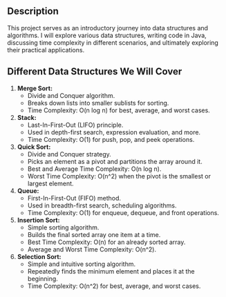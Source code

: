 <h2>Description</h2>
<p>This project serves as an introductory journey into data structures and algorithms. I will explore various data structures, writing code in Java, discussing time complexity in different scenarios, and ultimately exploring their practical applications.</p>

<h2>Different Data Structures We Will Cover</h2>
<ol>
  <li>
    <strong>Merge Sort:</strong>
    <ul>
      <li>Divide and Conquer algorithm.</li>
      <li>Breaks down lists into smaller sublists for sorting.</li>
      <li>Time Complexity: O(n log n) for best, average, and worst cases.</li>
    </ul>
  </li>
  <li>
    <strong>Stack:</strong>
    <ul>
      <li>Last-In-First-Out (LIFO) principle.</li>
      <li>Used in depth-first search, expression evaluation, and more.</li>
      <li>Time Complexity: O(1) for push, pop, and peek operations.</li>
    </ul>
  </li>
  <li>
    <strong>Quick Sort:</strong>
    <ul>
      <li>Divide and Conquer strategy.</li>
      <li>Picks an element as a pivot and partitions the array around it.</li>
      <li>Best and Average Time Complexity: O(n log n).</li>
      <li>Worst Time Complexity: O(n^2) when the pivot is the smallest or largest element.</li>
    </ul>
  </li>
  <li>
    <strong>Queue:</strong>
    <ul>
      <li>First-In-First-Out (FIFO) method.</li>
      <li>Used in breadth-first search, scheduling algorithms.</li>
      <li>Time Complexity: O(1) for enqueue, dequeue, and front operations.</li>
    </ul>
  </li>
  <li>
    <strong>Insertion Sort:</strong>
    <ul>
      <li>Simple sorting algorithm.</li>
      <li>Builds the final sorted array one item at a time.</li>
      <li>Best Time Complexity: O(n) for an already sorted array.</li>
      <li>Average and Worst Time Complexity: O(n^2).</li>
    </ul>
  </li>
  <li>
    <strong>Selection Sort:</strong>
    <ul>
      <li>Simple and intuitive sorting algorithm.</li>
      <li>Repeatedly finds the minimum element and places it at the beginning.</li>
      <li>Time Complexity: O(n^2) for best, average, and worst cases.</li>
    </ul>
  </li>
</ol>

<!-- Syntax Highlighting -->
<!--
 ```diff
- text in red
+ text in green
! text in orange
# text in gray
@@ text in purple (and bold)@@
